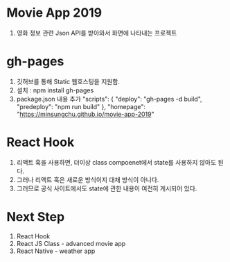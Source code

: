 # Movie App 2019

1. 영화 정보 관련 Json API를 받아와서 화면에 나타내는 프로젝트

# gh-pages

1. 깃허브를 통해 Static 웹호스팅을 지원함.
2. 설치 : npm install gh-pages
3. package.json 내용 추가
   "scripts": {
   "deploy": "gh-pages -d build",
   "predeploy": "npm run build"
   },
   "homepage": "https://minsungchu.github.io/movie-app-2019"

# React Hook

1. 리액트 훅을 사용하면, 더이상 class compoenet에서 state를 사용하지 않아도 된다.
2. 그러나 리액트 훅은 새로운 방식이지 대채 방식이 아니다.
3. 그러므로 공식 사이트에서도 state에 관한 내용이 여전히 게시되어 있다.

# Next Step

1. React Hook
2. React JS Class - advanced movie app
3. React Native - weather app
